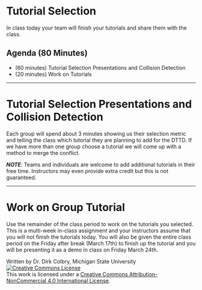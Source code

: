 #  Tutorial Selection



In class today your team will finish your tutorials and share them with the class. 


## Agenda (80 Minutes)

- (60 minutes) Tutorial Selection Presentations and Collision Detection
- (20 minutes) Work on Tutorials

----
# Tutorial Selection Presentations and Collision Detection

Each group will spend about 3 minutes showing us their selection metric and telling the class which tutorial they are planning to add for the DTTD.   If we have more than one group choose a tutorial we will come up with a method to merge the conflict. 

**_NOTE_**: Teams and individuals are welcome to add additional tutorials in their free time.  Instructors may even provide extra credit but this is not guaranteed. 

----
<a name="Group_programming_Project"></a>
# Work on Group Tutorial

Use the remainder of the class period to work on the tutorials you selected.  This is a multi-week in-class assignment and your instructors assume that you will not finish the tutorials today. You will also be given the entire class period on the Friday after break (March 17th) to finish up the tutorial and you will be presenting it as a demo in class on Friday March 24th. 

Written by Dr. Dirk Colbry, Michigan State University
<a rel="license" href="http://creativecommons.org/licenses/by-nc/4.0/"><img alt="Creative Commons License" style="border-width:0" src="https://i.creativecommons.org/l/by-nc/4.0/88x31.png" /></a><br />This work is licensed under a <a rel="license" href="http://creativecommons.org/licenses/by-nc/4.0/">Creative Commons Attribution-NonCommercial 4.0 International License</a>.
